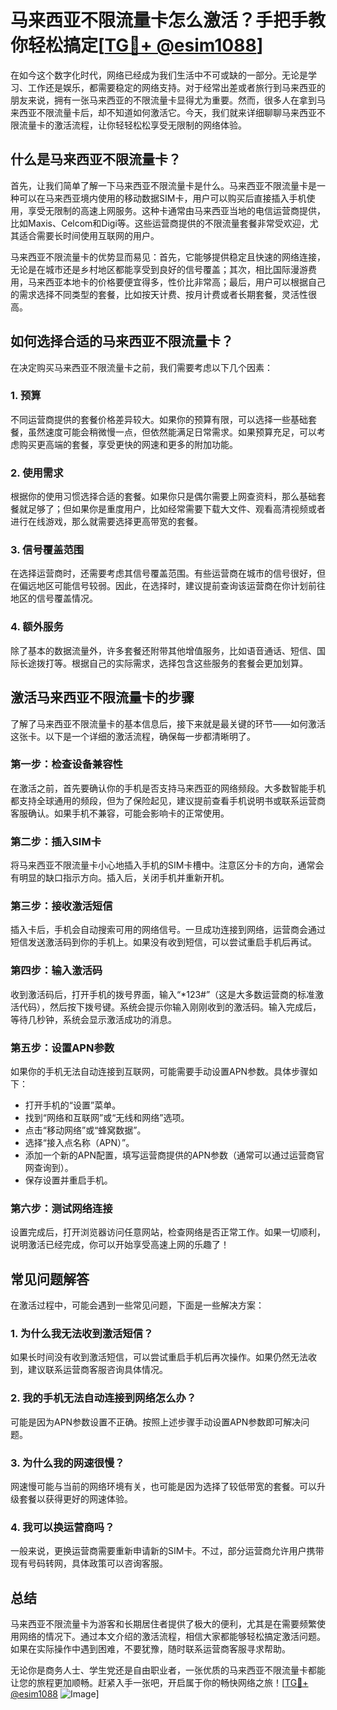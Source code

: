 # 马来西亚不限流量卡怎么激活？手把手教你轻松搞定[[TG💪+ @esim1088](https://t.me/s/esim1088)]

在如今这个数字化时代，网络已经成为我们生活中不可或缺的一部分。无论是学习、工作还是娱乐，都需要稳定的网络支持。对于经常出差或者旅行到马来西亚的朋友来说，拥有一张马来西亚的不限流量卡显得尤为重要。然而，很多人在拿到马来西亚不限流量卡后，却不知道如何激活它。今天，我们就来详细聊聊马来西亚不限流量卡的激活流程，让你轻轻松松享受无限制的网络体验。

## 什么是马来西亚不限流量卡？

首先，让我们简单了解一下马来西亚不限流量卡是什么。马来西亚不限流量卡是一种可以在马来西亚境内使用的移动数据SIM卡，用户可以购买后直接插入手机使用，享受无限制的高速上网服务。这种卡通常由马来西亚当地的电信运营商提供，比如Maxis、Celcom和Digi等。这些运营商提供的不限流量套餐非常受欢迎，尤其适合需要长时间使用互联网的用户。

马来西亚不限流量卡的优势显而易见：首先，它能够提供稳定且快速的网络连接，无论是在城市还是乡村地区都能享受到良好的信号覆盖；其次，相比国际漫游费用，马来西亚本地卡的价格要便宜得多，性价比非常高；最后，用户可以根据自己的需求选择不同类型的套餐，比如按天计费、按月计费或者长期套餐，灵活性很高。

## 如何选择合适的马来西亚不限流量卡？

在决定购买马来西亚不限流量卡之前，我们需要考虑以下几个因素：

### 1. **预算**
   不同运营商提供的套餐价格差异较大。如果你的预算有限，可以选择一些基础套餐，虽然速度可能会稍微慢一点，但依然能满足日常需求。如果预算充足，可以考虑购买更高端的套餐，享受更快的网速和更多的附加功能。

### 2. **使用需求**
   根据你的使用习惯选择合适的套餐。如果你只是偶尔需要上网查资料，那么基础套餐就足够了；但如果你是重度用户，比如经常需要下载大文件、观看高清视频或者进行在线游戏，那么就需要选择更高带宽的套餐。

### 3. **信号覆盖范围**
   在选择运营商时，还需要考虑其信号覆盖范围。有些运营商在城市的信号很好，但在偏远地区可能信号较弱。因此，在选择时，建议提前查询该运营商在你计划前往地区的信号覆盖情况。

### 4. **额外服务**
   除了基本的数据流量外，许多套餐还附带其他增值服务，比如语音通话、短信、国际长途拨打等。根据自己的实际需求，选择包含这些服务的套餐会更加划算。

## 激活马来西亚不限流量卡的步骤

了解了马来西亚不限流量卡的基本信息后，接下来就是最关键的环节——如何激活这张卡。以下是一个详细的激活流程，确保每一步都清晰明了。

### 第一步：检查设备兼容性
   在激活之前，首先要确认你的手机是否支持马来西亚的网络频段。大多数智能手机都支持全球通用的频段，但为了保险起见，建议提前查看手机说明书或联系运营商客服确认。如果手机不兼容，可能会影响卡的正常使用。

### 第二步：插入SIM卡
   将马来西亚不限流量卡小心地插入手机的SIM卡槽中。注意区分卡的方向，通常会有明显的缺口指示方向。插入后，关闭手机并重新开机。

### 第三步：接收激活短信
   插入卡后，手机会自动搜索可用的网络信号。一旦成功连接到网络，运营商会通过短信发送激活码到你的手机上。如果没有收到短信，可以尝试重启手机后再试。

### 第四步：输入激活码
   收到激活码后，打开手机的拨号界面，输入“*123#”（这是大多数运营商的标准激活代码），然后按下拨号键。系统会提示你输入刚刚收到的激活码。输入完成后，等待几秒钟，系统会显示激活成功的消息。

### 第五步：设置APN参数
   如果你的手机无法自动连接到互联网，可能需要手动设置APN参数。具体步骤如下：
   - 打开手机的“设置”菜单。
   - 找到“网络和互联网”或“无线和网络”选项。
   - 点击“移动网络”或“蜂窝数据”。
   - 选择“接入点名称（APN）”。
   - 添加一个新的APN配置，填写运营商提供的APN参数（通常可以通过运营商官网查询到）。
   - 保存设置并重启手机。

### 第六步：测试网络连接
   设置完成后，打开浏览器访问任意网站，检查网络是否正常工作。如果一切顺利，说明激活已经完成，你可以开始享受高速上网的乐趣了！

## 常见问题解答

在激活过程中，可能会遇到一些常见问题，下面是一些解决方案：

### 1. **为什么我无法收到激活短信？**
   如果长时间没有收到激活短信，可以尝试重启手机后再次操作。如果仍然无法收到，建议联系运营商客服咨询具体情况。

### 2. **我的手机无法自动连接到网络怎么办？**
   可能是因为APN参数设置不正确。按照上述步骤手动设置APN参数即可解决问题。

### 3. **为什么我的网速很慢？**
   网速慢可能与当前的网络环境有关，也可能是因为选择了较低带宽的套餐。可以升级套餐以获得更好的网速体验。

### 4. **我可以换运营商吗？**
   一般来说，更换运营商需要重新申请新的SIM卡。不过，部分运营商允许用户携带现有号码转网，具体政策可以咨询客服。

## 总结

马来西亚不限流量卡为游客和长期居住者提供了极大的便利，尤其是在需要频繁使用网络的情况下。通过本文介绍的激活流程，相信大家都能够轻松搞定激活问题。如果在实际操作中遇到困难，不要犹豫，随时联系运营商客服寻求帮助。

无论你是商务人士、学生党还是自由职业者，一张优质的马来西亚不限流量卡都能让您的旅程更加顺畅。赶紧入手一张吧，开启属于你的畅快网络之旅！[[TG💪+ @esim1088](https://t.me/s/esim1088) ![Image](https://i.postimg.cc/4NQfJmqS/Snipaste-2025-05-13-00-14-12.png)]